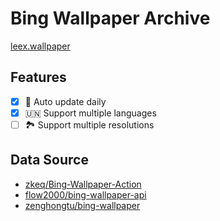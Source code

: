 # Bing Wallpaper Archive

[leex.wallpaper](https://wallpaper.leex.vercel.app)

## Features

- [x] 🔄 Auto update daily
- [x] 🇺🇳 Support multiple languages
- [ ] 🏞️ Support multiple resolutions

## Data Source

- [zkeq/Bing-Wallpaper-Action](https://github.com/zkeq/Bing-Wallpaper-Action/tree/main/data)
- [flow2000/bing-wallpaper-api](https://github.com/flow2000/bing-wallpaper-api/tree/master/data)
- [zenghongtu/bing-wallpaper](https://github.com/zenghongtu/bing-wallpaper/blob/main/json/data.json)
